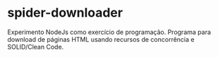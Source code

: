 # spider-downloader
Experimento NodeJs como exercício de programação. Programa para download de páginas HTML usando recursos de concorrência e SOLID/Clean Code.
